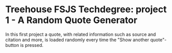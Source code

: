 # Treehouse FSJS Techdegree: project 1 - A Random Quote Generator
In this first project a quote, with related information such as source and citation and more, is loaded randomly every time 
the "Show another quote"-button is pressed. 